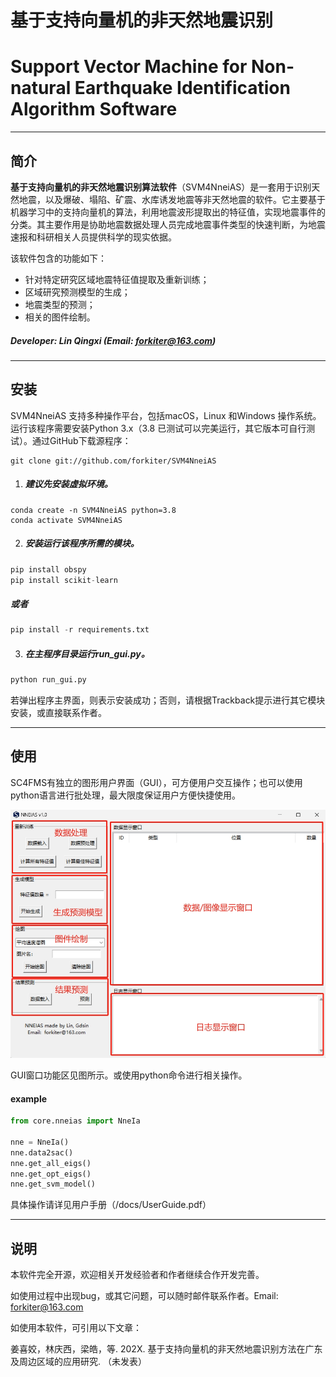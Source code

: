 # 基于支持向量机的非天然地震识别

# Support Vector Machine for Non-natural Earthquake Identification Algorithm Software

***

## 简介

**基于支持向量机的非天然地震识别算法软件**（SVM4NneiAS）是一套用于识别天然地震，以及爆破、塌陷、矿震、水库诱发地震等非天然地震的软件。它主要基于机器学习中的支持向量机的算法，利用地震波形提取出的特征值，实现地震事件的分类。其主要作用是协助地震数据处理人员完成地震事件类型的快速判断，为地震速报和科研相关人员提供科学的现实依据。

该软件包含的功能如下：

- 针对特定研究区域地震特征值提取及重新训练；
- 区域研究预测模型的生成；
- 地震类型的预测；
- 相关的图件绘制。

##### Developer: Lin Qingxi (Email: forkiter@163.com)

***

## 安装

SVM4NneiAS 支持多种操作平台，包括macOS，Linux 和Windows 操作系统。运行该程序需要安装Python 3.x（3.8 已测试可以完美运行，其它版本可自行测试）。通过GitHub下载源程序：

```
git clone git://github.com/forkiter/SVM4NneiAS
```

1. ##### 建议先安装虚拟环境。

```
conda create -n SVM4NneiAS python=3.8
conda activate SVM4NneiAS
```

2. ##### 安装运行该程序所需的模块。

```python
pip install obspy
pip install scikit-learn
```

##### 	或者

```python
pip install -r requirements.txt
```

3. ##### 在主程序目录运行run_gui.py。

```python
python run_gui.py
```

若弹出程序主界面，则表示安装成功；否则，请根据Trackback提示进行其它模块安装，或直接联系作者。

***

## 使用

SC4FMS有独立的图形用户界面（GUI），可方便用户交互操作；也可以使用python语言进行批处理，最大限度保证用户方便快捷使用。

![main_window](docs/fig/main_window.png)

GUI窗口功能区见图所示。或使用python命令进行相关操作。

#### example

```python
from core.nneias import NneIa

nne = NneIa()
nne.data2sac() 
nne.get_all_eigs()
nne.get_opt_eigs()
nne.get_svm_model()
```

具体操作请详见用户手册（/docs/UserGuide.pdf）

***

## 说明

本软件完全开源，欢迎相关开发经验者和作者继续合作开发完善。

如使用过程中出现bug，或其它问题，可以随时邮件联系作者。Email: forkiter@163.com

如使用本软件，可引用以下文章：

姜喜姣，林庆西，梁皓，等. 202X. 基于支持向量机的非天然地震识别方法在广东及周边区域的应用研究. （未发表）
